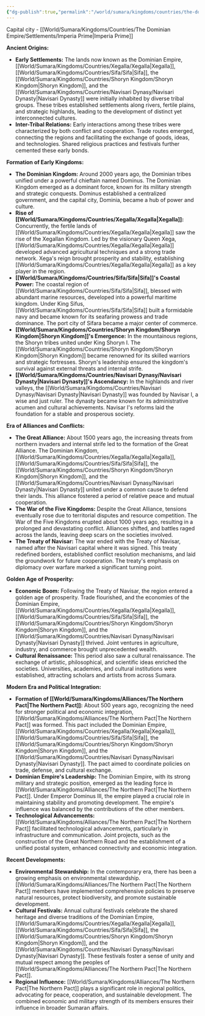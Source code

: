 ```yaml
---
{"dg-publish":true,"permalink":"/world/sumara/kingdoms/countries/the-dominian-empire/the-dominian-empire/"}
---
```


Capital city - [[World/Sumara/Kingdoms/Countries/The Dominian Empire/Settlements/Imperia Prime\|Imperia Prime]]

**Ancient Origins:**

- **Early Settlements:** The lands now known as the Dominian Empire, [[World/Sumara/Kingdoms/Countries/Xegalla/Xegalla\|Xegalla]], [[World/Sumara/Kingdoms/Countries/Sifa/Sifa\|Sifa]], the [[World/Sumara/Kingdoms/Countries/Shoryn Kingdom/Shoryn Kingdom\|Shoryn Kingdom]], and the [[World/Sumara/Kingdoms/Countries/Navisari Dynasy/Navisari Dynasty\|Navisari Dynasty]] were initially inhabited by diverse tribal groups. These tribes established settlements along rivers, fertile plains, and strategic highlands, leading to the development of distinct yet interconnected cultures.
- **Inter-Tribal Relations:** Early interactions among these tribes were characterized by both conflict and cooperation. Trade routes emerged, connecting the regions and facilitating the exchange of goods, ideas, and technologies. Shared religious practices and festivals further cemented these early bonds.

**Formation of Early Kingdoms:**

- **The Dominian Kingdom:** Around 2000 years ago, the Dominian tribes unified under a powerful chieftain named Dominus. The Dominian Kingdom emerged as a dominant force, known for its military strength and strategic conquests. Dominus established a centralized government, and the capital city, Dominia, became a hub of power and culture.
- **Rise of [[World/Sumara/Kingdoms/Countries/Xegalla/Xegalla\|Xegalla]]:** Concurrently, the fertile lands of [[World/Sumara/Kingdoms/Countries/Xegalla/Xegalla\|Xegalla]] saw the rise of the Xegallan Kingdom. Led by the visionary Queen Xega, [[World/Sumara/Kingdoms/Countries/Xegalla/Xegalla\|Xegalla]] developed advanced agricultural techniques and a strong trade network. Xega's reign brought prosperity and stability, establishing [[World/Sumara/Kingdoms/Countries/Xegalla/Xegalla\|Xegalla]] as a key player in the region.
- **[[World/Sumara/Kingdoms/Countries/Sifa/Sifa\|Sifa]]'s Coastal Power:** The coastal region of [[World/Sumara/Kingdoms/Countries/Sifa/Sifa\|Sifa]], blessed with abundant marine resources, developed into a powerful maritime kingdom. Under King Sifus, [[World/Sumara/Kingdoms/Countries/Sifa/Sifa\|Sifa]] built a formidable navy and became known for its seafaring prowess and trade dominance. The port city of Sifara became a major center of commerce.
- **[[World/Sumara/Kingdoms/Countries/Shoryn Kingdom/Shoryn Kingdom\|Shoryn Kingdom]]'s Emergence:** In the mountainous regions, the Shoryn tribes united under King Shoryn I. The [[World/Sumara/Kingdoms/Countries/Shoryn Kingdom/Shoryn Kingdom\|Shoryn Kingdom]] became renowned for its skilled warriors and strategic fortresses. Shoryn's leadership ensured the kingdom's survival against external threats and internal strife.
- **[[World/Sumara/Kingdoms/Countries/Navisari Dynasy/Navisari Dynasty\|Navisari Dynasty]]'s Ascendancy:** In the highlands and river valleys, the [[World/Sumara/Kingdoms/Countries/Navisari Dynasy/Navisari Dynasty\|Navisari Dynasty]] was founded by Navisar I, a wise and just ruler. The dynasty became known for its administrative acumen and cultural achievements. Navisar I's reforms laid the foundation for a stable and prosperous society.

**Era of Alliances and Conflicts:**

- **The Great Alliance:** About 1500 years ago, the increasing threats from northern invaders and internal strife led to the formation of the Great Alliance. The Dominian Kingdom, [[World/Sumara/Kingdoms/Countries/Xegalla/Xegalla\|Xegalla]], [[World/Sumara/Kingdoms/Countries/Sifa/Sifa\|Sifa]], the [[World/Sumara/Kingdoms/Countries/Shoryn Kingdom/Shoryn Kingdom\|Shoryn Kingdom]], and the [[World/Sumara/Kingdoms/Countries/Navisari Dynasy/Navisari Dynasty\|Navisari Dynasty]] united under a common cause to defend their lands. This alliance fostered a period of relative peace and mutual cooperation.
- **The War of the Five Kingdoms:** Despite the Great Alliance, tensions eventually rose due to territorial disputes and resource competition. The War of the Five Kingdoms erupted about 1000 years ago, resulting in a prolonged and devastating conflict. Alliances shifted, and battles raged across the lands, leaving deep scars on the societies involved.
- **The Treaty of Navisar:** The war ended with the Treaty of Navisar, named after the Navisari capital where it was signed. This treaty redefined borders, established conflict resolution mechanisms, and laid the groundwork for future cooperation. The treaty's emphasis on diplomacy over warfare marked a significant turning point.

**Golden Age of Prosperity:**

- **Economic Boom:** Following the Treaty of Navisar, the region entered a golden age of prosperity. Trade flourished, and the economies of the Dominian Empire, [[World/Sumara/Kingdoms/Countries/Xegalla/Xegalla\|Xegalla]], [[World/Sumara/Kingdoms/Countries/Sifa/Sifa\|Sifa]], the [[World/Sumara/Kingdoms/Countries/Shoryn Kingdom/Shoryn Kingdom\|Shoryn Kingdom]], and the [[World/Sumara/Kingdoms/Countries/Navisari Dynasy/Navisari Dynasty\|Navisari Dynasty]] thrived. Joint ventures in agriculture, industry, and commerce brought unprecedented wealth.
- **Cultural Renaissance:** This period also saw a cultural renaissance. The exchange of artistic, philosophical, and scientific ideas enriched the societies. Universities, academies, and cultural institutions were established, attracting scholars and artists from across Sumara.

**Modern Era and Political Integration:**

- **Formation of [[World/Sumara/Kingdoms/Alliances/The Northern Pact\|The Northern Pact]]:** About 500 years ago, recognizing the need for stronger political and economic integration, [[World/Sumara/Kingdoms/Alliances/The Northern Pact\|The Northern Pact]] was formed. This pact included the Dominian Empire, [[World/Sumara/Kingdoms/Countries/Xegalla/Xegalla\|Xegalla]], [[World/Sumara/Kingdoms/Countries/Sifa/Sifa\|Sifa]], the [[World/Sumara/Kingdoms/Countries/Shoryn Kingdom/Shoryn Kingdom\|Shoryn Kingdom]], and the [[World/Sumara/Kingdoms/Countries/Navisari Dynasy/Navisari Dynasty\|Navisari Dynasty]]. The pact aimed to coordinate policies on trade, defense, and cultural exchange.
- **Dominian Empire's Leadership:** The Dominian Empire, with its strong military and strategic position, emerged as the leading force in [[World/Sumara/Kingdoms/Alliances/The Northern Pact\|The Northern Pact]]. Under Emperor Dominus III, the empire played a crucial role in maintaining stability and promoting development. The empire's influence was balanced by the contributions of the other members.
- **Technological Advancements:** [[World/Sumara/Kingdoms/Alliances/The Northern Pact\|The Northern Pact]] facilitated technological advancements, particularly in infrastructure and communication. Joint projects, such as the construction of the Great Northern Road and the establishment of a unified postal system, enhanced connectivity and economic integration.

**Recent Developments:**

- **Environmental Stewardship:** In the contemporary era, there has been a growing emphasis on environmental stewardship. [[World/Sumara/Kingdoms/Alliances/The Northern Pact\|The Northern Pact]] members have implemented comprehensive policies to preserve natural resources, protect biodiversity, and promote sustainable development.
- **Cultural Festivals:** Annual cultural festivals celebrate the shared heritage and diverse traditions of the Dominian Empire, [[World/Sumara/Kingdoms/Countries/Xegalla/Xegalla\|Xegalla]], [[World/Sumara/Kingdoms/Countries/Sifa/Sifa\|Sifa]], the [[World/Sumara/Kingdoms/Countries/Shoryn Kingdom/Shoryn Kingdom\|Shoryn Kingdom]], and the [[World/Sumara/Kingdoms/Countries/Navisari Dynasy/Navisari Dynasty\|Navisari Dynasty]]. These festivals foster a sense of unity and mutual respect among the peoples of [[World/Sumara/Kingdoms/Alliances/The Northern Pact\|The Northern Pact]].
- **Regional Influence:** [[World/Sumara/Kingdoms/Alliances/The Northern Pact\|The Northern Pact]] plays a significant role in regional politics, advocating for peace, cooperation, and sustainable development. The combined economic and military strength of its members ensures their influence in broader Sumaran affairs.